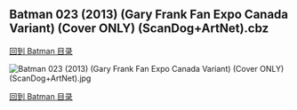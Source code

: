 ## Batman 023 (2013) (Gary Frank Fan Expo Canada Variant) (Cover ONLY) (ScanDog+ArtNet).cbz


[回到 Batman 目录](https://github.com/alicewish/markdown/blob/master/series/Batman.md)


![Batman 023 (2013) (Gary Frank Fan Expo Canada Variant) (Cover ONLY) (ScanDog+ArtNet).jpg](https://wx1.sinaimg.cn/large/6a9fdecagy1fq32selv9ej21401pk1kx.jpg)

[回到 Batman 目录](https://github.com/alicewish/markdown/blob/master/series/Batman.md)

